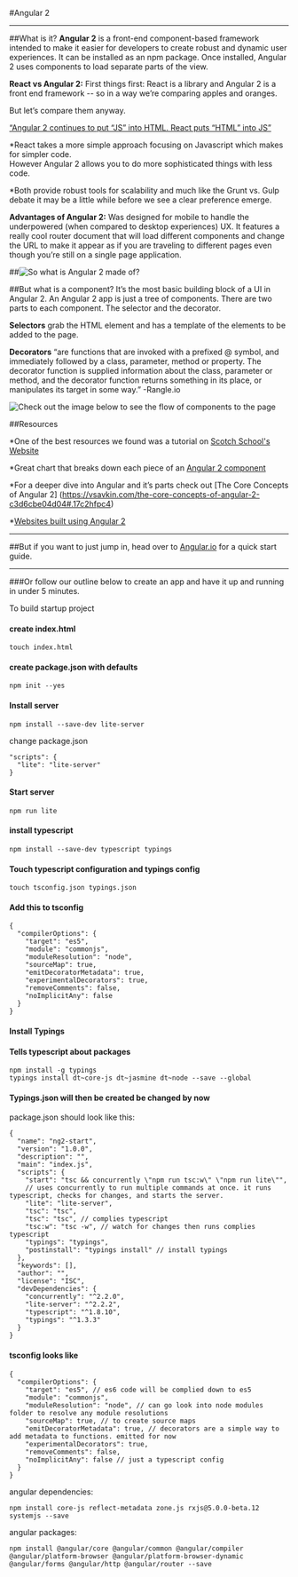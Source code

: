 #Angular 2
***

##What is it?
**Angular 2** is a front-end component-based framework intended to make it easier for developers to create robust and dynamic user experiences. It can be installed as an  npm package. Once installed, Angular 2 uses components to load separate parts of the view.

**React vs Angular 2:**
First things first: React is a library and Angular 2 is a front end framework -- so in a way we’re comparing apples and oranges.  

But let’s compare them anyway.

[“Angular 2 continues to put “JS” into HTML. React puts “HTML” into JS”](https://medium.freecodecamp.com/angular-2-versus-react-there-will-be-blood-66595faafd51#.u4htqa941)

*React takes a more simple approach focusing on Javascript which makes for simpler code.  
However Angular 2 allows you to do more sophisticated things with less code.

*Both provide robust tools for scalability and much like the Grunt vs. Gulp debate it may be a little while before we see a clear preference emerge.


**Advantages of Angular 2:**
Was designed for mobile to handle the underpowered (when compared to desktop experiences) UX.  It features a really cool router document that will load different components and change the URL to make it appear as if you are traveling to different pages even though you’re still on a single page application.

##![So what is Angular 2 made of?](http://i.imgur.com/X2enHTJ.jpg)

##But what is a component?
It’s the most basic building block of a UI in Angular 2.  An Angular 2 app is just a tree of components.  There are two parts to each component.  The selector and the decorator.

**Selectors** grab the HTML element and has a template of the elements to be added to the page.

**Decorators** “are functions that are invoked with a prefixed @ symbol, and immediately followed by a class, parameter, method or property. The decorator function is supplied information about the class, parameter or method, and the decorator function returns something in its place, or manipulates its target in some way.” -Rangle.io


![Check out the image below to see the flow of components to the page](http://i.imgur.com/skEz93h.png)

##Resources

*One of the best resources we found was a tutorial on [Scotch School's Website](https://school.scotch.io/getting-started-with-angular-2)

*Great chart that breaks down each piece of an [Angular 2 component](https://www.ng-book.com/2/)

*For a deeper dive into Angular and it’s parts check out [The Core Concepts of Angular 2]
(https://vsavkin.com/the-core-concepts-of-angular-2-c3d6cbe04d04#.17c2hfpc4)

*[Websites built using Angular 2](http://builtwithangular2.com/)

***
##But if you want to just jump in, head over to [Angular.io](https://angular.io/docs/ts/latest/quickstart.html) for a quick start guide.

***

###Or follow our outline below to create an app and have it up and running in under 5 minutes.

To build startup project

#### create index.html
```
touch index.html
```

#### create package.json with defaults
```
npm init --yes
```
#### Install server
```
npm install --save-dev lite-server
```
change package.json

```
"scripts": {
  "lite": "lite-server"
}
```

#### Start server
```
npm run lite
```

#### install typescript
```
npm install --save-dev typescript typings
```

#### Touch typescript configuration and typings config
```
touch tsconfig.json typings.json
```

#### Add this to tsconfig
```
{
  "compilerOptions": {
    "target": "es5",
    "module": "commonjs",
    "moduleResolution": "node",
    "sourceMap": true,
    "emitDecoratorMetadata": true,
    "experimentalDecorators": true,
    "removeComments": false,
    "noImplicitAny": false
  }
}
```

#### Install Typings
#### Tells typescript about packages
```
npm install -g typings
typings install dt~core-js dt~jasmine dt~node --save --global
```

#### Typings.json will then be created  be changed by now

package.json should look like this:
```
{
  "name": "ng2-start",
  "version": "1.0.0",
  "description": "",
  "main": "index.js",
  "scripts": {
    "start": "tsc && concurrently \"npm run tsc:w\" \"npm run lite\"",
    // uses concurrently to run multiple commands at once. it runs typescript, checks for changes, and starts the server.
    "lite": "lite-server",
    "tsc": "tsc",
    "tsc": "tsc", // complies typescript
    "tsc:w": "tsc -w", // watch for changes then runs complies typescript
    "typings": "typings",
    "postinstall": "typings install" // install typings
  },
  "keywords": [],
  "author": "",
  "license": "ISC",
  "devDependencies": {
    "concurrently": "^2.2.0",
    "lite-server": "^2.2.2",
    "typescript": "^1.8.10",
    "typings": "^1.3.3"
  }
}
```


#### tsconfig looks like
```
{
  "compilerOptions": {
    "target": "es5", // es6 code will be complied down to es5
    "module": "commonjs",
    "moduleResolution": "node", // can go look into node modules folder to resolve any module resolutions
    "sourceMap": true, // to create source maps
    "emitDecoratorMetadata": true, // decorators are a simple way to add metadata to functions. emitted for now
    "experimentalDecorators": true,
    "removeComments": false,
    "noImplicitAny": false // just a typescript config
  }
}
```

angular dependencies:
```
npm install core-js reflect-metadata zone.js rxjs@5.0.0-beta.12 systemjs --save
```

angular packages:
```
npm install @angular/core @angular/common @angular/compiler @angular/platform-browser @angular/platform-browser-dynamic @angular/forms @angular/http @angular/router --save
```
